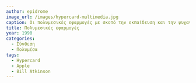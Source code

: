 ```yaml
---
author: epidrome
image_url: /images/hypercard-multimedia.jpg
caption: Οι πολυμεσικές εφαρμογές με σκοπό την εκπαίδευση και την ψυχαγωγία έγιναν πολύ δημοφιλείς στις αρχές της δεκαετίας του 1990, ταυτόχρονα με την διάθεση των πρώτων πολυμεσικών επιτραπέζιων υπολογιστών και πριν την διάδοση του παγκόσμιου ιστού. Η ανάπτυξη των πολυμεσικών εφαρμογών γινόταν με φιλικά εργαλεία συγγραφής που βασίζονταν στο Apple Hypercard, τα οποία σταδιακά προσαρμόστηκαν από τους οπτικούς δίσκους στην διανομή μέσω ευρυζωνικού διαδικτύου, χωρίς όμως να αλλάξουν τα βασικά μοτίβα της κατασκευής. 
title: Πολυμεσικές εφαρμογές 
year: 1990 
categories:
  - Σύνθεση 
  - Πολυμέσα
tags:
  - Hypercard
  - Apple
  - Bill Atkinson
---
```

